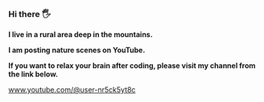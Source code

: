 ### **Hi there 🖐**

**I live in a rural area deep in the mountains.**

**I am posting nature scenes on YouTube.** 

**If you want to relax your brain after coding, please visit my channel from the link below.**

www.youtube.com/@user-nr5ck5yt8c


